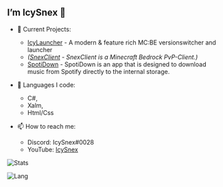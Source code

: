 ## I’m IcySnex 👋

- 👀 Current Projects:
  - [IcyLauncher](https://github.com/IcySnex/IcyLauncher) - A modern & feature rich MC:BE versionswitcher and launcher
  - *([SnexClient](https://github.com/SnexClient) - SnexClient is a Minecraft Bedrock PvP-Client.)*
  - [SpotiDown](https://github.com/IcySnex/SpotiDown) - SpotiDown is an app that is designed to download music from Spotify directly to the internal storage.
  
  
- 🌱 Languages I code:
  - C#,
  - Xalm,
  - Html/Css
  
  
- 📫 How to reach me:
  - Discord: IcySnex#0028
  - YouTube: [IcySnex](https://www.youtube.com/channel/UCiaH5KyxTwmd57tbDLX5gmw)

![Stats](https://github-readme-stats.vercel.app/api?username=IcySnex&count_private=true&show_icons=true&theme=dark)

![Lang](https://github-readme-stats.vercel.app/api/top-langs/?username=IcySnex&theme=dark)

<!---
IcySnex/IcySnex is a ✨ special ✨ repository because its `README.md` (this file) appears on your GitHub profile.
You can click the Preview link to take a look at your changes.
--->
